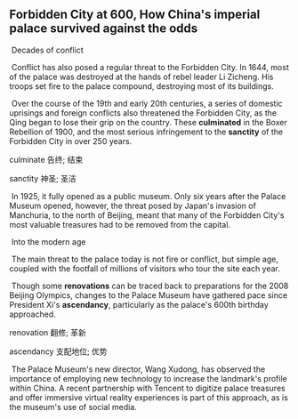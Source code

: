 ## Forbidden City at 600, How China's imperial palace survived against the odds

​		Decades of conflict

​		Conflict has also posed a regular threat to the Forbidden City. In 1644, most of the palace was destroyed at the hands of rebel leader Li Zicheng. His troops set fire to the palace compound, destroying most of its buildings.

​		Over the course of the 19th and early 20th centuries, a series of domestic uprisings and foreign conflicts also threatened the Forbidden City, as the Qing began to lose their grip on the country. These **culminated** in the Boxer Rebellion of 1900, and the most serious infringement to the **sanctity** of the Forbidden City in over 250 years.

culminate  告终; 结束

sanctity  神圣; 圣洁

​		In 1925, it fully opened as a public museum. Only six years after the Palace Museum opened, however, the threat posed by Japan's invasion of Manchuria, to the north of Beijing, meant that many of the Forbidden City's most valuable treasures had to be removed from the capital.

​		Into the modern age

​		The main threat to the palace today is not fire or conflict, but simple age, coupled with the footfall of millions of visitors who tour the site each year.

​		Though some **renovations** can be traced back to preparations for the 2008 Beijing Olympics, changes to the Palace Museum have gathered pace since President Xi's **ascendancy**, particularly as the palace's 600th birthday approached.

renovation  翻修; 革新

ascendancy  支配地位; 优势

​		The Palace Museum's new director, Wang Xudong, has observed the importance of employing new technology to increase the landmark's profile within China. A recent partnership with Tencent to digitize palace treasures and offer immersive virtual reality experiences is part of this approach, as is the museum's use of social media.